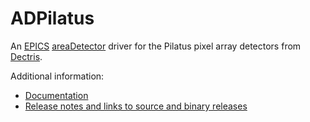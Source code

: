 ADPilatus
===========
An 
[EPICS](http://www.aps.anl.gov/epics/) 
[areaDetector](https://cars.uchicago.edu/software/epics/areaDetector.html) 
driver for the Pilatus pixel array detectors from 
[Dectris](http://www.dectris.com).

Additional information:
* [Documentation](https://cars.uchicago.edu/software/epics/pilatusDoc.html)
* [Release notes and links to source and binary releases](RELEASE.md)

